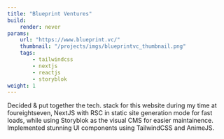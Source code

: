 ```yaml
---
title: "Blueprint Ventures"
build:
    render: never
params:
    url: "https://www.blueprint.vc/"
    thumbnail: "/projects/imgs/blueprintvc_thumbnail.png"
    tags:
        - tailwindcss
        - nextjs
        - reactjs
        - storyblok
weight: 1
---
```


Decided & put together the tech. stack for this website during my time at foureightseven, NextJS with RSC in static site generation mode for fast loads, while using Storyblok as the visual CMS for easier maintainence. Implemented stunning UI components using TailwindCSS and AnimeJS.
